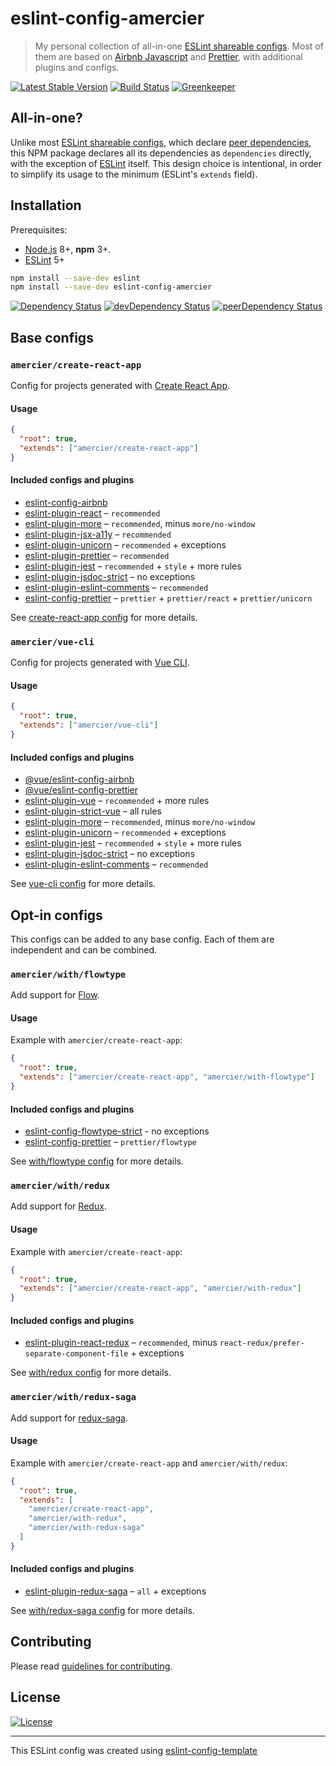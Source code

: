 # eslint-config-amercier

> My personal collection of all-in-one [ESLint shareable configs]. Most of them are based on
> [Airbnb Javascript] and [Prettier], with additional plugins and configs.

[![Latest Stable Version](https://img.shields.io/npm/v/eslint-config-amercier.svg)](https://www.npmjs.com/package/eslint-config-amercier)
[![Build Status](https://img.shields.io/travis/amercier/eslint-config-amercier/master.svg)](https://travis-ci.org/amercier/eslint-config-amercier)
[![Greenkeeper](https://badges.greenkeeper.io/amercier/eslint-config-amercier.svg)](https://github.com/amercier/eslint-config-amercier/issues?q=label%3Agreenkeeper)

## All-in-one?

Unlike most [ESLint shareable configs], which declare [peer dependencies], this NPM package declares
all its dependencies as `dependencies` directly, with the exception of [ESLint] itself. This design
choice is intentional, in order to simplify its usage to the minimum (ESLint's `extends` field).

## Installation

Prerequisites:

- [Node.js] 8+, **npm** 3+.
- [ESLint] 5+

```sh
npm install --save-dev eslint
npm install --save-dev eslint-config-amercier
```

[![Dependency Status](https://img.shields.io/david/amercier/eslint-config-amercier.svg)](https://david-dm.org/amercier/eslint-config-amercier)
[![devDependency Status](https://img.shields.io/david/dev/amercier/eslint-config-amercier.svg)](https://david-dm.org/amercier/eslint-config-amercier#info=devDependencies)
[![peerDependency Status](https://img.shields.io/david/peer/amercier/eslint-config-amercier.svg)](https://david-dm.org/amercier/eslint-config-amercier#info=devDependencies)

## Base configs

### `amercier/create-react-app`

Config for projects generated with [Create React App].

#### Usage

```json
{
  "root": true,
  "extends": ["amercier/create-react-app"]
}
```

#### Included configs and plugins

- [eslint-config-airbnb]
- [eslint-plugin-react] – `recommended`
- [eslint-plugin-more] – `recommended`, minus `more/no-window`
- [eslint-plugin-jsx-a11y] – `recommended`
- [eslint-plugin-unicorn] – `recommended` + exceptions
- [eslint-plugin-prettier] – `recommended`
- [eslint-plugin-jest] – `recommended` + `style` + more rules
- [eslint-plugin-jsdoc-strict] – no exceptions
- [eslint-plugin-eslint-comments] – `recommended`
- [eslint-config-prettier] – `prettier` + `prettier/react` + `prettier/unicorn`

See [create-react-app config] for more details.

### `amercier/vue-cli`

Config for projects generated with [Vue CLI].

#### Usage

```json
{
  "root": true,
  "extends": ["amercier/vue-cli"]
}
```

#### Included configs and plugins

- [@vue/eslint-config-airbnb]
- [@vue/eslint-config-prettier]
- [eslint-plugin-vue] – `recommended` + more rules
- [eslint-plugin-strict-vue] – all rules
- [eslint-plugin-more] – `recommended`, minus `more/no-window`
- [eslint-plugin-unicorn] – `recommended` + exceptions
- [eslint-plugin-jest] – `recommended` + `style` + more rules
- [eslint-plugin-jsdoc-strict] – no exceptions
- [eslint-plugin-eslint-comments] – `recommended`

See [vue-cli config] for more details.

## Opt-in configs

This configs can be added to any base config. Each of them are independent and can be combined.

### `amercier/with/flowtype`

Add support for [Flow].

#### Usage

Example with `amercier/create-react-app`:

```json
{
  "root": true,
  "extends": ["amercier/create-react-app", "amercier/with-flowtype"]
}
```

#### Included configs and plugins

- [eslint-config-flowtype-strict] - no exceptions
- [eslint-config-prettier] – `prettier/flowtype`

See [with/flowtype config] for more details.

### `amercier/with/redux`

Add support for [Redux].

#### Usage

Example with `amercier/create-react-app`:

```json
{
  "root": true,
  "extends": ["amercier/create-react-app", "amercier/with-redux"]
}
```

#### Included configs and plugins

- [eslint-plugin-react-redux] – `recommended`, minus `react-redux/prefer-separate-component-file` + exceptions

See [with/redux config] for more details.

### `amercier/with/redux-saga`

Add support for [redux-saga].

#### Usage

Example with `amercier/create-react-app` and `amercier/with/redux`:

```json
{
  "root": true,
  "extends": [
    "amercier/create-react-app",
    "amercier/with-redux",
    "amercier/with-redux-saga"
  ]
}
```

#### Included configs and plugins

- [eslint-plugin-redux-saga] – `all` + exceptions

See [with/redux-saga config] for more details.

## Contributing

Please read [guidelines for contributing].

## License

[![License](https://img.shields.io/npm/l/eslint-config-amercier.svg)][license]

---

This ESLint config was created using [eslint-config-template](https://github.com/amercier/eslint-config-template)

[eslint shareable configs]: https://eslint.org/docs/developer-guide/shareable-configs
[airbnb javascript]: https://github.com/airbnb/javascript
[prettier]: https://prettier.io
[peer dependencies]: https://nodejs.org/en/blog/npm/peer-dependencies/
[node.js]: https://nodejs.org/
[eslint]: https://eslint.org/
[create react app]: https://facebook.github.io/create-react-app/
[vue cli]: https://cli.vuejs.org/
[flow]: https://flow.org/
[redux]: https://redux.js.org/
[redux-saga]: https://redux-saga.js.org/
[@vue/eslint-config-airbnb]: https://www.npmjs.com/package/@vue/eslint-config-airbnb
[@vue/eslint-config-prettier]: https://www.npmjs.com/package/@vue/eslint-config-prettier
[eslint-config-airbnb]: https://www.npmjs.com/package/eslint-config-airbnb
[eslint-config-prettier]: https://www.npmjs.com/package/eslint-config-prettier
[eslint-plugin-eslint-comments]: https://www.npmjs.com/package/eslint-plugin-eslint-comments
[eslint-config-flowtype-strict]: https://www.npmjs.com/package/eslint-config-flowtype-strict
[eslint-plugin-jest]: https://www.npmjs.com/package/eslint-plugin-jest
[eslint-plugin-jsdoc-strict]: https://www.npmjs.com/package/eslint-plugin-jsdoc-strict
[eslint-plugin-jsx-a11y]: https://www.npmjs.com/package/eslint-plugin-jsx-a11y
[eslint-plugin-more]: https://www.npmjs.com/package/eslint-plugin-more
[eslint-plugin-prettier]: https://www.npmjs.com/package/eslint-plugin-prettier
[eslint-plugin-react]: https://www.npmjs.com/package/eslint-plugin-react
[eslint-plugin-react-redux]: https://www.npmjs.com/package/eslint-plugin-react-redux
[eslint-plugin-redux-saga]: https://www.npmjs.com/package/eslint-plugin-redux-saga
[eslint-plugin-strict-vue]: https://www.npmjs.com/package/eslint-plugin-strict-vue
[eslint-plugin-unicorn]: https://www.npmjs.com/package/eslint-plugin-unicorn
[eslint-plugin-vue]: https://www.npmjs.com/package/eslint-plugin-vue
[create-react-app config]: create-react-app.js
[vue-cli config]: vue-cli.js
[with/flowtype config]: with/flowtype.js
[with/redux config]: with/redux.js
[with/redux-saga config]: with/redux-saga.js
[guidelines for contributing]: CONTRIBUTING.md
[license]: LICENSE.md
